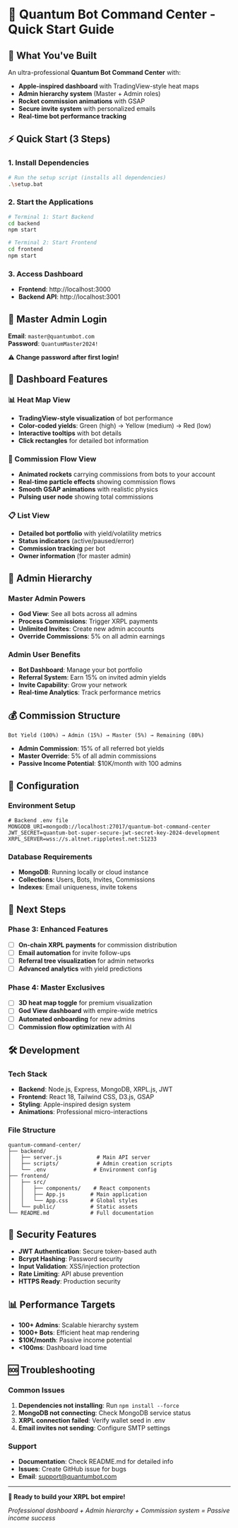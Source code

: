 # 🚀 Quantum Bot Command Center - Quick Start Guide

## 🎯 What You've Built

An ultra-professional **Quantum Bot Command Center** with:
- **Apple-inspired dashboard** with TradingView-style heat maps
- **Admin hierarchy system** (Master + Admin roles)
- **Rocket commission animations** with GSAP
- **Secure invite system** with personalized emails
- **Real-time bot performance tracking**

## ⚡ Quick Start (3 Steps)

### 1. Install Dependencies
```bash
# Run the setup script (installs all dependencies)
.\setup.bat
```

### 2. Start the Applications
```bash
# Terminal 1: Start Backend
cd backend
npm start

# Terminal 2: Start Frontend  
cd frontend
npm start
```

### 3. Access Dashboard
- **Frontend**: http://localhost:3000
- **Backend API**: http://localhost:3001

## 🔑 Master Admin Login

**Email**: `master@quantumbot.com`  
**Password**: `QuantumMaster2024!`

⚠️ **Change password after first login!**

## 🎨 Dashboard Features

### 📊 Heat Map View
- **TradingView-style visualization** of bot performance
- **Color-coded yields**: Green (high) → Yellow (medium) → Red (low)
- **Interactive tooltips** with bot details
- **Click rectangles** for detailed bot information

### 🚀 Commission Flow View
- **Animated rockets** carrying commissions from bots to your account
- **Real-time particle effects** showing commission flows
- **Smooth GSAP animations** with realistic physics
- **Pulsing user node** showing total commissions

### 📋 List View
- **Detailed bot portfolio** with yield/volatility metrics
- **Status indicators** (active/paused/error)
- **Commission tracking** per bot
- **Owner information** (for master admin)

## 👥 Admin Hierarchy

### Master Admin Powers
- **God View**: See all bots across all admins
- **Process Commissions**: Trigger XRPL payments
- **Unlimited Invites**: Create new admin accounts
- **Override Commissions**: 5% on all admin earnings

### Admin User Benefits
- **Bot Dashboard**: Manage your bot portfolio
- **Referral System**: Earn 15% on invited admin yields
- **Invite Capability**: Grow your network
- **Real-time Analytics**: Track performance metrics

## 💰 Commission Structure

```
Bot Yield (100%) → Admin (15%) → Master (5%) → Remaining (80%)
```

- **Admin Commission**: 15% of all referred bot yields
- **Master Override**: 5% of all admin commissions
- **Passive Income Potential**: $10K/month with 100 admins

## 🔧 Configuration

### Environment Setup
```env
# Backend .env file
MONGODB_URI=mongodb://localhost:27017/quantum-bot-command-center
JWT_SECRET=quantum-bot-super-secure-jwt-secret-key-2024-development
XRPL_SERVER=wss://s.altnet.rippletest.net:51233
```

### Database Requirements
- **MongoDB**: Running locally or cloud instance
- **Collections**: Users, Bots, Invites, Commissions
- **Indexes**: Email uniqueness, invite tokens

## 🎯 Next Steps

### Phase 3: Enhanced Features
- [ ] **On-chain XRPL payments** for commission distribution
- [ ] **Email automation** for invite follow-ups
- [ ] **Referral tree visualization** for admin networks
- [ ] **Advanced analytics** with yield predictions

### Phase 4: Master Exclusives
- [ ] **3D heat map toggle** for premium visualization
- [ ] **God View dashboard** with empire-wide metrics
- [ ] **Automated onboarding** for new admins
- [ ] **Commission flow optimization** with AI

## 🛠️ Development

### Tech Stack
- **Backend**: Node.js, Express, MongoDB, XRPL.js, JWT
- **Frontend**: React 18, Tailwind CSS, D3.js, GSAP
- **Styling**: Apple-inspired design system
- **Animations**: Professional micro-interactions

### File Structure
```
quantum-command-center/
├── backend/
│   ├── server.js           # Main API server
│   ├── scripts/            # Admin creation scripts
│   └── .env               # Environment config
├── frontend/
│   ├── src/
│   │   ├── components/    # React components
│   │   ├── App.js        # Main application
│   │   └── App.css       # Global styles
│   └── public/           # Static assets
└── README.md             # Full documentation
```

## 🔐 Security Features

- **JWT Authentication**: Secure token-based auth
- **Bcrypt Hashing**: Password security
- **Input Validation**: XSS/injection protection
- **Rate Limiting**: API abuse prevention
- **HTTPS Ready**: Production security

## 📊 Performance Targets

- **100+ Admins**: Scalable hierarchy system
- **1000+ Bots**: Efficient heat map rendering
- **$10K/month**: Passive income potential
- **<100ms**: Dashboard load time

## 🆘 Troubleshooting

### Common Issues
1. **Dependencies not installing**: Run `npm install --force`
2. **MongoDB not connecting**: Check MongoDB service status
3. **XRPL connection failed**: Verify wallet seed in .env
4. **Email invites not sending**: Configure SMTP settings

### Support
- **Documentation**: Check README.md for detailed info
- **Issues**: Create GitHub issue for bugs
- **Email**: support@quantumbot.com

---

**🚀 Ready to build your XRPL bot empire!**

*Professional dashboard + Admin hierarchy + Commission system = Passive income success*
